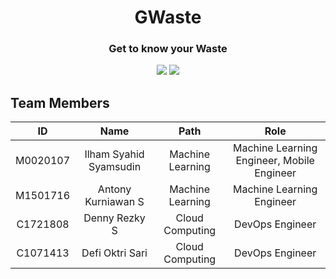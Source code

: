 <h1 align="center">GWaste</h1>
<h3 align="center">Get to know your Waste</h2>

<p align="center">
  <img src="https://img.shields.io/badge/Project-GWaste-F44336">
  <img src="https://img.shields.io/badge/ID-B21_CAP0176-F44336?">
</p>


## Team Members

|    ID      |        Name              |        Path        |                  Role                      |
| :--------: | :----------------------: | :----------------: | :----------------------------------------: |
|  M0020107  |  Ilham Syahid Syamsudin  |  Machine Learning  | Machine Learning Engineer, Mobile Engineer |
|  M1501716  |  Antony Kurniawan S      |  Machine Learning  | Machine Learning Engineer                  |
|  C1721808  |  Denny Rezky S           |  Cloud Computing   | DevOps Engineer                            |
|  C1071413  |  Defi Oktri Sari         |  Cloud Computing   | DevOps Engineer                            |
